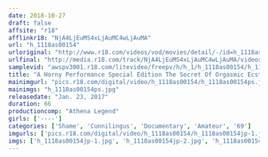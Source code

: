 ```yaml
---
date: 2018-10-27
draft: false
affsite: "r18"
afflinkr18: "NjA4LjEuMS4xLjAuMC4wLjAuMA"
url: "h_1118as00154"
urloriginal: "http://www.r18.com/videos/vod/movies/detail/-/id=h_1118as00154"
urlfinal: "http://media.r18.com/track/NjA4LjEuMS4xLjAuMC4wLjAuMA/videos/vod/movies/detail/-/id=h_1118as00154"
samplevid: "awspv3001.r18.com/litevideo/freepv/h/h_1/h_1118as00154/h_1118as00154_dmb_s.mp4"
title: "A Horny Performance Special Edition The Secret Of Orgasmic Ecstasy"
mainimgurl: "pics.r18.com/digital/video/h_1118as00154/h_1118as00154ps.jpg"
mainimgs: "h_1118as00154ps.jpg"
releasedate: "Jan. 23, 2017"
duration: 66
productioncomp: "Athena Legend"
girls: ['----']
categories: ['Shame', 'Cunnilingus', 'Documentary', 'Amateur', '69']
imgurls: ['pics.r18.com/digital/video/h_1118as00154/h_1118as00154jp-1.jpg', 'pics.r18.com/digital/video/h_1118as00154/h_1118as00154jp-2.jpg', 'pics.r18.com/digital/video/h_1118as00154/h_1118as00154jp-3.jpg', 'pics.r18.com/digital/video/h_1118as00154/h_1118as00154jp-4.jpg', 'pics.r18.com/digital/video/h_1118as00154/h_1118as00154jp-5.jpg', 'pics.r18.com/digital/video/h_1118as00154/h_1118as00154jp-6.jpg', 'pics.r18.com/digital/video/h_1118as00154/h_1118as00154jp-7.jpg', 'pics.r18.com/digital/video/h_1118as00154/h_1118as00154jp-8.jpg', 'pics.r18.com/digital/video/h_1118as00154/h_1118as00154jp-9.jpg', 'pics.r18.com/digital/video/h_1118as00154/h_1118as00154jp-10.jpg', 'pics.r18.com/digital/video/h_1118as00154/h_1118as00154jp-11.jpg', 'pics.r18.com/digital/video/h_1118as00154/h_1118as00154jp-12.jpg', 'pics.r18.com/digital/video/h_1118as00154/h_1118as00154jp-13.jpg', 'pics.r18.com/digital/video/h_1118as00154/h_1118as00154jp-14.jpg', 'pics.r18.com/digital/video/h_1118as00154/h_1118as00154jp-15.jpg', 'pics.r18.com/digital/video/h_1118as00154/h_1118as00154jp-16.jpg', 'pics.r18.com/digital/video/h_1118as00154/h_1118as00154jp-17.jpg', 'pics.r18.com/digital/video/h_1118as00154/h_1118as00154jp-18.jpg', 'pics.r18.com/digital/video/h_1118as00154/h_1118as00154jp-19.jpg', 'pics.r18.com/digital/video/h_1118as00154/h_1118as00154jp-20.jpg']
imgs: ['h_1118as00154jp-1.jpg', 'h_1118as00154jp-2.jpg', 'h_1118as00154jp-3.jpg', 'h_1118as00154jp-4.jpg', 'h_1118as00154jp-5.jpg', 'h_1118as00154jp-6.jpg', 'h_1118as00154jp-7.jpg', 'h_1118as00154jp-8.jpg', 'h_1118as00154jp-9.jpg', 'h_1118as00154jp-10.jpg', 'h_1118as00154jp-11.jpg', 'h_1118as00154jp-12.jpg', 'h_1118as00154jp-13.jpg', 'h_1118as00154jp-14.jpg', 'h_1118as00154jp-15.jpg', 'h_1118as00154jp-16.jpg', 'h_1118as00154jp-17.jpg', 'h_1118as00154jp-18.jpg', 'h_1118as00154jp-19.jpg', 'h_1118as00154jp-20.jpg']
---
```

